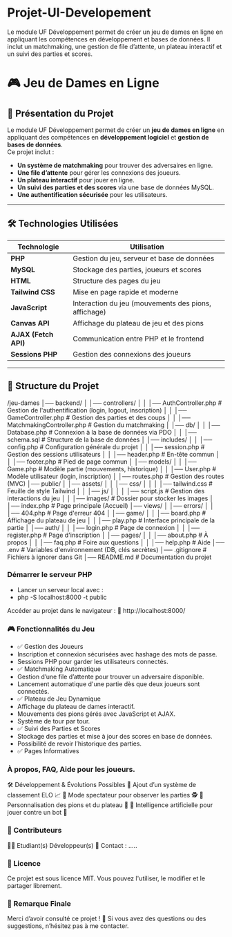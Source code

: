 # Projet-UI-Developement
Le module UF Développement permet de créer un jeu de dames en ligne en appliquant les compétences en développement et bases de données. Il inclut un matchmaking, une gestion de file d’attente, un plateau interactif et un suivi des parties et scores.

# 🎮 Jeu de Dames en Ligne

## 📌 Présentation du Projet
Le module UF Développement permet de créer un **jeu de dames en ligne** en appliquant des compétences en **développement logiciel** et **gestion de bases de données**.  
Ce projet inclut :
- **Un système de matchmaking** pour trouver des adversaires en ligne.
- **Une file d’attente** pour gérer les connexions des joueurs.
- **Un plateau interactif** pour jouer en ligne.
- **Un suivi des parties et des scores** via une base de données MySQL.
- **Une authentification sécurisée** pour les utilisateurs.

---

## 🛠️ Technologies Utilisées
| **Technologie**      | **Utilisation** |
|----------------------|------------------------------------------------------|
| **PHP**              | Gestion du jeu, serveur et base de données           |
| **MySQL**            | Stockage des parties, joueurs et scores              |
| **HTML**             | Structure des pages du jeu                           |
| **Tailwind CSS**     | Mise en page rapide et moderne                       |
| **JavaScript**       | Interaction du jeu (mouvements des pions, affichage) |
| **Canvas API**       | Affichage du plateau de jeu et des pions             |
| **AJAX (Fetch API)** | Communication entre PHP et le frontend               |
| **Sessions PHP**     | Gestion des connexions des joueurs                   |

---

## 📂 Structure du Projet

/jeu-dames
│── backend/
│   │── controllers/
│   │   │── AuthController.php        # Gestion de l'authentification (login, logout, inscription)
│   │   │── GameController.php        # Gestion des parties et des coups
│   │   │── MatchmakingController.php # Gestion du matchmaking
│   │── db/
│   │   │── Database.php              # Connexion à la base de données via PDO
│   │   │── schema.sql                # Structure de la base de données
│   │── includes/
│   │   │── config.php                # Configuration générale du projet
│   │   │── session.php               # Gestion des sessions utilisateurs
│   │   │── header.php                # En-tête commun
│   │   │── footer.php                # Pied de page commun
│   │── models/
│   │   │── Game.php                  # Modèle partie (mouvements, historique)
│   │   │── User.php                  # Modèle utilisateur (login, inscription)
│   │── routes.php                     # Gestion des routes (MVC)
│── public/
│   │── assets/
│   │   │── css/
│   │   │   │── tailwind.css          # Feuille de style Tailwind
│   │   │── js/
│   │   │   │── script.js             # Gestion des interactions du jeu
│   │   │── images/                    # Dossier pour stocker les images
│   │── index.php                      # Page principale (Accueil)
│── views/
│   │── errors/
│   │   │── 404.php                    # Page d'erreur 404
│   │── game/
│   │   │── board.php                   # Affichage du plateau de jeu
│   │   │── play.php                    # Interface principale de la partie
│   │── auth/
│   │   │── login.php                   # Page de connexion
│   │   │── register.php                 # Page d'inscription
│   │── pages/
│   │   │── about.php                    # À propos
│   │   │── faq.php                      # Foire aux questions
│   │   │── help.php                     # Aide
│── .env                                 # Variables d'environnement (DB, clés secrètes)
│── .gitignore                           # Fichiers à ignorer dans Git
│── README.md                            # Documentation du projet


### Démarrer le serveur PHP
- Lancer un serveur local avec :
- php -S localhost:8000 -t public

Accéder au projet dans le navigateur :
🔗 http://localhost:8000/


### 🎮 Fonctionnalités du Jeu
- ✅ Gestion des Joueurs
- Inscription et connexion sécurisées avec hashage des mots de passe.
- Sessions PHP pour garder les utilisateurs connectés.
- ✅ Matchmaking Automatique
- Gestion d’une file d’attente pour trouver un adversaire disponible.
- Lancement automatique d'une partie dès que deux joueurs sont connectés.
- ✅ Plateau de Jeu Dynamique
- Affichage du plateau de dames interactif.
- Mouvements des pions gérés avec JavaScript et AJAX.
- Système de tour par tour.
- ✅ Suivi des Parties et Scores
- Stockage des parties et mise à jour des scores en base de données.
- Possibilité de revoir l’historique des parties.
- ✅ Pages Informatives

### À propos, FAQ, Aide pour les joueurs.
🛠️ Développement & Évolutions Possibles
🔹 Ajout d’un système de classement ELO 📈
🔹 Mode spectateur pour observer les parties 🕵️
🔹 Personnalisation des pions et du plateau 🎨
🔹 Intelligence artificielle pour jouer contre un bot 🤖

### 🤝 Contributeurs
👨‍💻 Etudiant(s) Développeur(s) 
📧 Contact : .....

### 📜 Licence
Ce projet est sous licence MIT. Vous pouvez l'utiliser, le modifier et le partager librement.

### 📢 Remarque Finale
Merci d’avoir consulté ce projet ! 🎉
Si vous avez des questions ou des suggestions, n’hésitez pas à me contacter.
